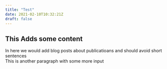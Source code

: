 ```yaml
---
title: "Test"
date: 2021-02-10T10:32:21Z
draft: false
---
```

## This Adds some content

In here we would add blog posts about publicatioans and should avoid short
sentences<br>
This is another paragraph with some more input

